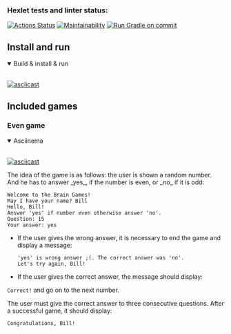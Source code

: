 ### Hexlet tests and linter status:
[![Actions Status](https://github.com/drresist/java-project-lvl1/workflows/hexlet-check/badge.svg)](https://github.com/drresist/java-project-lvl1/actions)
[![Maintainability](https://api.codeclimate.com/v1/badges/ab76eefb329d77421d92/maintainability)](https://codeclimate.com/github/drresist/java-project-lvl1/maintainability)
[![Run Gradle on commit](https://github.com/drresist/java-project-lvl1/actions/workflows/gradle-build.yml/badge.svg)](https://github.com/drresist/java-project-lvl1/actions/workflows/gradle-build.yml)

## Install and run
<details open>
<summary>Build & install & run</summary>
<br>

[![asciicast](https://asciinema.org/a/4dh41n8DMbS2ILZ2eyYvr8htl.svg)](https://asciinema.org/a/4dh41n8DMbS2ILZ2eyYvr8htl)
</details>

## Included games

### Even game

<details open>
<summary>Asciinema</summary>
<br>

[![asciicast](https://asciinema.org/a/FvROZmJXjQsFXX8IN56FNuzKb.svg)](https://asciinema.org/a/FvROZmJXjQsFXX8IN56FNuzKb)
</details>
The idea of the game is as follows: the user is shown a random number. And he has to answer _yes_,
if the number is even, or _no_ if it is odd:

```shell
Welcome to the Brain Games!
May I have your name? Bill
Hello, Bill!
Answer 'yes' if number even otherwise answer 'no'.
Question: 15
Your answer: yes
```
* If the user gives the wrong answer, it is necessary to end the game and display a message:

    ```shell
    'yes' is wrong answer ;(. The correct answer was 'no'.
    Let's try again, Bill!
    ```
* If the user gives the correct answer, the message should display:

`Correct!`
and go on to the next number.

The user must give the correct answer to three consecutive questions. After a successful game, it should display:

```
Congratulations, Bill!
```
